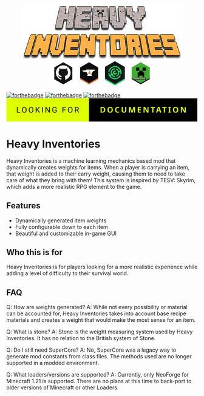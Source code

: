 <center>
<img src="./src/book/img/HEAVY.png" alt="Heavy Inventories Banner">
</center>

<center>
<a href="https://github.com/SuperScary/Heavy-Inventories" target="_blank"><img src="./src/book/img/github_honeycomb_icon.png" alt="GitHub" width="64"/></a>
<a href="https://www.curseforge.com/minecraft/mc-mods/heavy-inventories" target="_blank"><img src="./src/book/img/curseforge_honeycomb_icon_color.png" alt="CurseForge" width="64"/></a>
<a href="https://modrinth.com/project/heavy-inventories" target="_blank"><img src="./src/book/img/modrinth_honeycomb_icon.png" alt="CurseForge" width="64"/></a>
<a href="https://www.minecraft.net/en-us/article/minecraft-java-edition-1-21" target="_blank"><img src="./src/book/img/minecraft_honeycomb_icon.png" alt="Minecraft" width="64"/></a>
</center>

[![forthebadge](https://forthebadge.com/images/badges/made-with-java.svg)](https://forthebadge.com)
[![forthebadge](https://forthebadge.com/images/badges/built-with-love.svg)](https://forthebadge.com)
[![forthebadge](https://forthebadge.com/images/badges/license-mit.svg)](https://forthebadge.com)
[![Documentation](https://raw.githubusercontent.com/SuperScary/Heavy-Inventories/main/src/book/img/looking-for-documentation.svg)](https://superscary.github.io/Heavy-Inventories/book/chapter_1.html)

# Heavy Inventories
Heavy Inventories is a machine learning mechanics based mod that dynamically creates weights for items. When a player is carrying
an item, that weight is added to their carry weight, causing them to need to take care of what they bring with them! This 
system is inspired by TESV: Skyrim, which adds a more realistic RPG element to the game.

## Features
- Dynamically generated item weights
- Fully configurable down to each item
- Beautiful and customizable in-game GUI

## Who this is for
Heavy Inventories is for players looking for a more realistic experience while adding a level of difficulty to their 
survival world. 

## FAQ
Q: How are weights generated?
A: While not every possibility or material can be accounted for, Heavy Inventories takes into account base recipe materials
and creates a weight that would make the most sense for an item.

Q: What is stone?
A: Stone is the weight measuring system used by Heavy Inventories. It has no relation to the British system of Stone.

Q: Do I still need SuperCore?
A: No, SuperCore was a legacy way to generate mod constants from class files. The methods used are no longer supported in 
a modded environment.

Q: What loaders/versions are supported? 
A: Currently, only NeoForge for Minecraft 1.21 is supported. There are no plans at this time to back-port to older versions
of Minecraft or other Loaders.

